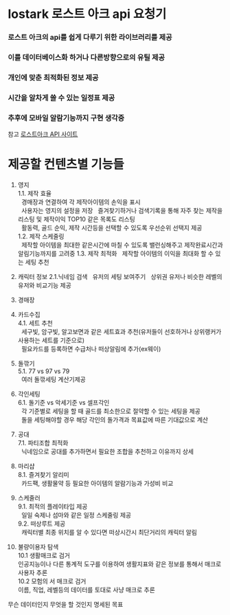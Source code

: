 # lostark 로스트 아크 api 요청기
### 로스트 아크의 api를 쉽게 다루기 위한 라이브러리를 제공
### 이를 데이터베이스화 하거나 다른방향으로의 유틸 제공
### 개인에 맞춘 최적화된 정보 제공  
### 시간을 알차게 쓸 수 있는 일정표 제공
### 추후에 모바일 알람기능까지 구현 생각중
참고 [로스트아크 API 사이트](https://developer-lostark.game.onstove.com/getting-started)

# 제공할 컨텐츠별 기능들
1. 영지  
1.1. 제작 효율  
&nbsp;&nbsp;경매장과 연결하여 각 제작아이템의 손익을 표시  
&nbsp;&nbsp;사용자는 영지의 설정을 저장
&nbsp;&nbsp;즐겨찾기하거나 검색기록을 통해 자주 찾는 제작을 리스팅 및 제작이익 TOP10 같은 목록도 리스팅  
&nbsp;&nbsp;활동력, 골드 순익, 제작 시간등을 선택할 수 있도록 우선순위 선택지 제공  
1.2. 제작 스케줄링  
&nbsp;&nbsp;제작할 아이템을 최대한 같은시간에 마칠 수 있도록 밸런싱해주고 제작완료시간과 알림기능까지를 고려중
1.3. 제작 최적화
&nbsp;&nbsp;제작할 아이템의 이익을 최대화 할 수 있는 세팅 추천

2. 캐릭터 정보
2.1.닉네임 검색
&nbsp;&nbsp;유저의 세팅 보여주기
&nbsp;&nbsp;상위권 유저나 비슷한 레벨의 유저와 비교기능 제공

3. 경매장
4. 카드수집  
4.1. 세트 추천  
&nbsp;&nbsp;세구빛, 암구빛, 알고보면과 같은 세트효과 추천(유저들이 선호하거나 상위랭커가 사용하는 세트를 기준으로)  
&nbsp;&nbsp;필요카드를 등록하면 수급처나 떠상알림에 추가(ex웨이)  
5. 돌깎기  
5.1. 77 vs 97 vs 79  
&nbsp;&nbsp;여러 돌깎세팅 계산기제공
6. 각인세팅  
6.1. 돌기준 vs 악세기준 vs 셀프각인  
&nbsp;&nbsp;각 기준별로 세팅을 할 때 골드를 최소한으로 절약할 수 있는 세팅을 제공  
&nbsp;&nbsp;돌을 세팅해야할 경우 해당 각인의 돌가격과 목표값에 따른 기대값으로 계산
7. 공대  
7.1. 파티조합 최적화  
&nbsp;&nbsp;닉네임으로 공대를 추가하면서 필요한 조합을 추천하고 이유까지 상세
8. 마리샵  
8.1. 즐겨찾기 알리미  
&nbsp;&nbsp;카드팩, 생활물약 등 필요한 아이템의 알람기능과 가성비 비교
9. 스케줄러  
9.1. 최적의 플레이타입 제공  
&nbsp;&nbsp;일일 숙제나 섬마와 같은 일정 스케줄링 제공  
9.2. 떠상루트 제공  
&nbsp;&nbsp;캐릭터별 최종 위치를 알 수 있다면 떠상시간시 최단거리의 캐릭터 알림
10. 불량이용자 탐색  
10.1 생활매크로 검거  
인공지능이나 다른 통계적 도구를 이용하여 생활지표와 같은 정보를 통해서 매크로 사용자 추론  
10.2 모험의 서 매크로 검거  
이름, 직업, 레벨등의 데이터를 토대로 사냥 매크로 추론  

무슨 데이터인지
무엇을 할 것인지
명세된 목표